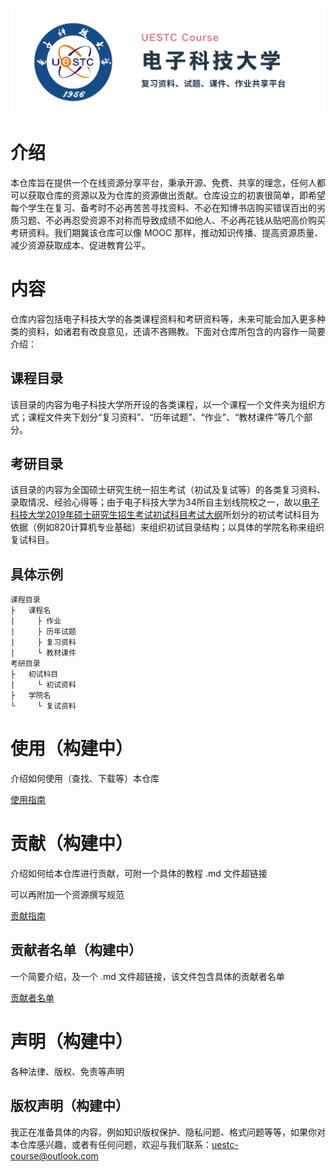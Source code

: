 <p align='center'><img src='./仓库资源/repo-banner.png'></p>

# 介绍

本仓库旨在提供一个在线资源分享平台，秉承开源、免费、共享的理念，任何人都可以获取仓库的资源以及为仓库的资源做出贡献。仓库设立的初衷很简单，即希望每个学生在复习、备考时不必再苦苦寻找资料、不必在知博书店购买错误百出的劣质习题、不必再忍受资源不对称而导致成绩不如他人、不必再花钱从贴吧高价购买考研资料。我们期冀该仓库可以像 MOOC 那样，推动知识传播、提高资源质量、减少资源获取成本、促进教育公平。

# 内容

仓库内容包括电子科技大学的各类课程资料和考研资料等，未来可能会加入更多种类的资料，如诸君有改良意见，还请不吝赐教。下面对仓库所包含的内容作一简要介绍：

## 课程目录

该目录的内容为电子科技大学所开设的各类课程，以一个课程一个文件夹为组织方式；课程文件夹下划分“复习资料”、“历年试题”、“作业”、“教材课件”等几个部分。

## 考研目录

该目录的内容为全国硕士研究生统一招生考试（初试及复试等）的各类复习资料、录取情况、经验心得等；由于电子科技大学为34所自主划线院校之一，故以[电子科技大学2019年硕士研究生招生考试初试科目考试大纲](https://yz.uestc.edu.cn/d/file/zhaoshengzhuanti/20180926/%E7%94%B5%E5%AD%90%E7%A7%91%E6%8A%80%E5%A4%A7%E5%AD%A62019%E5%B9%B4%E7%A1%95%E5%A3%AB%E7%A0%94%E7%A9%B6%E7%94%9F%E6%8B%9B%E7%94%9F%E8%80%83%E8%AF%95%E5%88%9D%E8%AF%95%E7%A7%91%E7%9B%AE%E8%80%83%E8%AF%95%E5%A4%A7%E7%BA%B2.pdf)所划分的初试考试科目为依据（例如820计算机专业基础）来组织初试目录结构；以具体的学院名称来组织复试科目。

## 具体示例

```
课程目录
├   课程名
|     ├ 作业
|     ├ 历年试题
|     ├ 复习资料
|     └ 教材课件
考研目录
├   初试科目
|     └ 初试资料
├   学院名
└     └ 复试资料
```

# 使用（构建中）

介绍如何使用（查找、下载等）本仓库

[使用指南](./仓库资源/使用指南.md)

# 贡献（构建中）

介绍如何给本仓库进行贡献，可附一个具体的教程 .md 文件超链接

可以再附加一个资源撰写规范

[贡献指南](./仓库资源/贡献指南.md)

## 贡献者名单（构建中）

一个简要介绍，及一个 .md 文件超链接，该文件包含具体的贡献者名单

[贡献者名单](./仓库资源/贡献者名单.md)

# 声明（构建中）

各种法律、版权、免责等声明

## 版权声明（构建中）

我正在准备具体的内容，例如知识版权保护、隐私问题、格式问题等等，如果你对本仓库感兴趣，或者有任何问题，欢迎与我们联系：uestc-course@outlook.com
